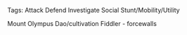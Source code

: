 Tags: Attack Defend Investigate Social Stunt/Mobility/Utility

Mount Olympus
Dao/cultivation
Fiddler - forcewalls